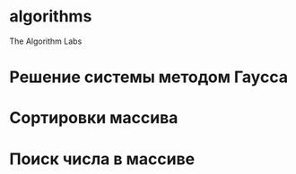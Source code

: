 # algorithms
The Algorithm Labs

# Решение системы методом Гаусса
# Сортировки массива
# Поиск числа в массиве
